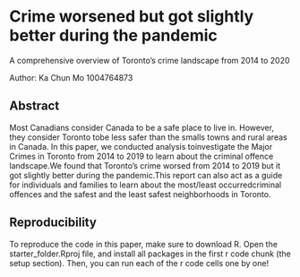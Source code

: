 # Crime worsened but got slightly better during the pandemic

A comprehensive overview of Toronto’s crime landscape from 2014 to 2020

Author: Ka Chun Mo 1004764873

## Abstract 

Most Canadians consider Canada to be a safe place to live in. However, they consider Toronto tobe less safer than the smalls towns and rural areas in Canada. In this paper, we conducted analysis toinvestigate the Major Crimes in Toronto from 2014 to 2019 to learn about the criminal offence landscape.We found that Toronto’s crime worsed from 2014 to 2019 but it got slightly better during the pandemic.This report can also act as a guide for individuals and families to learn about the most/least occurredcriminal offences and the safest and the least safest neighborhoods in Toronto.

## Reproducibility

To reproduce the code in this paper, make sure to download R. Open the starter_folder.Rproj file, and install all packages in the first r code chunk (the setup section). Then, you can run each of the r code cells one by one!
